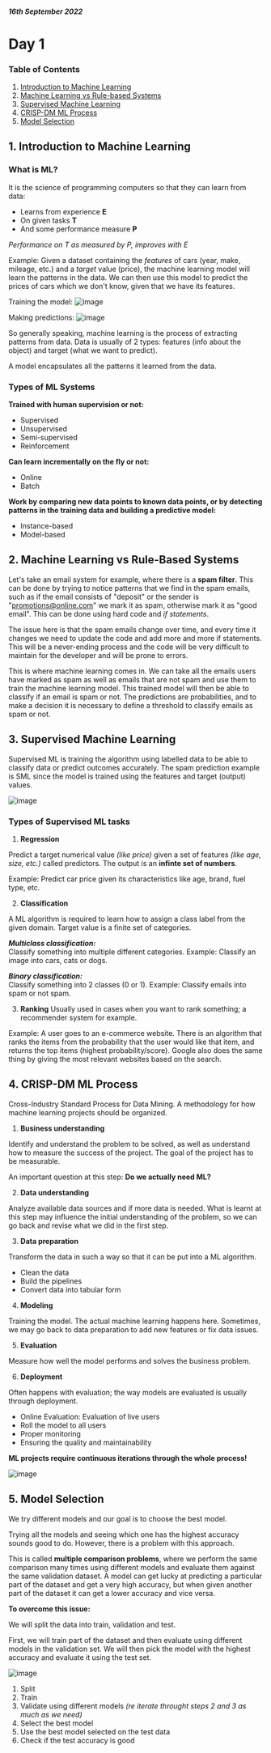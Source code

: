 #### *16th September 2022*
# Day 1

### Table of Contents
  
<ol>
    <li><a href="#1-introduction-to-machine-learning">Introduction to Machine Learning</a></li>
    <li><a href="2-#machine-learning-vs-rule-based-systems">Machine Learning vs Rule-based Systems</a></li>
    <li><a href="#3-supervised-machine-learning">Supervised Machine Learning</a></li>
    <li><a href="#4-crisp-dm-ml-process">CRISP-DM ML Process</a></li>
    <li><a href="#5-model-selection">Model Selection</a></li>
  </ol>


## 1. Introduction to Machine Learning
### What is ML?
It is the science of programming computers so that they can learn from data:
- Learns from experience **E**
- On given tasks **T**
- And some performance measure **P**

*Performance on T as measured by P, improves with E*

Example:
Given a dataset containing the _features_ of cars (year, make, mileage, etc.) and a _target_ value (price), the machine learning model will learn the patterns in the data. We can then use this model to predict the prices of cars which we don't know, given that we have its features.

Training the model:
![image](https://user-images.githubusercontent.com/70928356/190253477-92eb94f8-4c81-47aa-bd89-64c8096f3060.png)

Making predictions:
![image](https://user-images.githubusercontent.com/70928356/190253766-33e86a8a-bb63-4f1b-8bec-e31985fd1fa7.png)


So generally speaking, machine learning is the process of extracting patterns from data. Data is usually of 2 types: features (info about the object) and target (what we want to predict).

A model encapsulates all the patterns it learned from the data.

### Types of ML Systems
**Trained with human supervision or not:**
- Supervised
- Unsupervised
- Semi-supervised
- Reinforcement

**Can learn incrementally on the fly or not:**
- Online
- Batch

**Work by comparing new data points to known data points, or by detecting patterns in the training data and building a predictive model:**
- Instance-based
- Model-based

## 2. Machine Learning vs Rule-Based Systems
Let's take an email system for example, where there is a **spam filter**. 
This can be done by trying to notice patterns that we find in the spam emails, such as if the email consists of "deposit" or the sender is "promotions@online.com" we mark it as spam, otherwise mark it as "good email". This can be done using hard code and _if statements_.

The issue here is that the spam emails change over time, and every time it changes we need to update the code and add more and more if statements. This will be a never-ending process and the code will be very difficult to maintain for the developer and will be prone to errors.

This is where machine learning comes in. We can take all the emails users have marked as spam as well as emails that are not spam and use them to train the machine learning model. This trained model will then be able to classify if an email is spam or not. The predictions are probabilities, and to make a decision it is necessary to define a threshold to classify emails as spam or not.

## 3. Supervised Machine Learning
Supervised ML is training the algorithm using labelled data to be able to classify data or predict outcomes accurately. The spam prediction example is SML since the model is trained using the features and target (output) values.

![image](https://user-images.githubusercontent.com/70928356/190270146-91096fb2-0974-4676-86db-e98892ca8136.png)

### Types of Supervised ML tasks
1. **Regression**

Predict a target numerical value *(like price)* given a set of features *(like age, size, etc.)* called predictors.
The output is an **infinte set of numbers**.

Example:
Predict car price given its characteristics like age, brand, fuel type, etc.

2. **Classification**

A ML algorithm is required to learn how to assign a class label from the given domain. Target value is a finite set of categories. 

**_Multiclass classification:_**  
  Classify something into multiple different categories.
  Example: Classify an image into cars, cats or dogs.

**_Binary classification:_**  
  Classify something into 2 classes (0 or 1).
  Example: Classify emails into spam or not spam.
  
3. **Ranking**
 Usually used in cases when you want to rank something; a recommender system for example.
 
Example: A user goes to an e-commerce website. There is an algorithm that ranks the items from the probability that the user would like that item, and returns the top items (highest probability/score). Google also does the same thing by giving the most relevant websites based on the search.

## 4. CRISP-DM ML Process
Cross-Industry Standard Process for Data Mining.
A methodology for how machine learning projects should be organized.

1. **Business understanding**

Identify and understand the problem to be solved, as well as understand how to measure the success of the project. The goal of the project has to be measurable.

An important question at this step: **Do we actually need ML?**

2. **Data understanding**

Analyze available data sources and if more data is needed.
What is learnt at this step may influence the initial understanding of the problem, so we can go back and revise what we did in the first step.

3. **Data preparation**

Transform the data in such a way so that it can be put into a ML algorithm.
- Clean the data
- Build the pipelines
- Convert data into tabular form

4. **Modeling**

Training the model. The actual machine learning happens here.
Sometimes, we may go back to data preparation to add new features or fix data issues.

5. **Evaluation**

Measure how well the model performs and solves the business problem.

6. **Deployment**

Often happens with evaluation; the way models are evaluated is usually through deployment.

- Online Evaluation: Evaluation of live users
- Roll the model to all users
- Proper monitoring
- Ensuring the quality and maintainability

**ML projects require continuous iterations through the whole process!**

![image](https://user-images.githubusercontent.com/70928356/190294398-9962b221-a709-4a49-b2e9-83201c6e64ef.png)

## 5. Model Selection

We try different models and our goal is to choose the best model.

Trying all the models and seeing which one has the highest accuracy sounds good to do. However, there is a problem with this approach.

This is called **multiple comparison problems**, where we perform the same comparison many times using different models and evaluate them against the same validation dataset. A model can get lucky at predicting a particular part of the dataset and get a very high accuracy, but when given another part of the dataset it can get a lower accuracy and vice versa. 

**To overcome this issue:**

We will split the data into train, validation and test.

First, we will train part of the dataset and then evaluate using different models in the validation set.
We will then pick the model with the highest accuracy and evaluate it using the test set.

![image](https://user-images.githubusercontent.com/70928356/190409146-704d537e-7adc-4618-855a-b49b0fb8d53d.png)

1. Split
2. Train
3. Validate using different models *(re iterate throught steps 2 and 3 as much as we need)*
4. Select the best model
5. Use the best model selected on the test data
6. Check if the test accuracy is good
